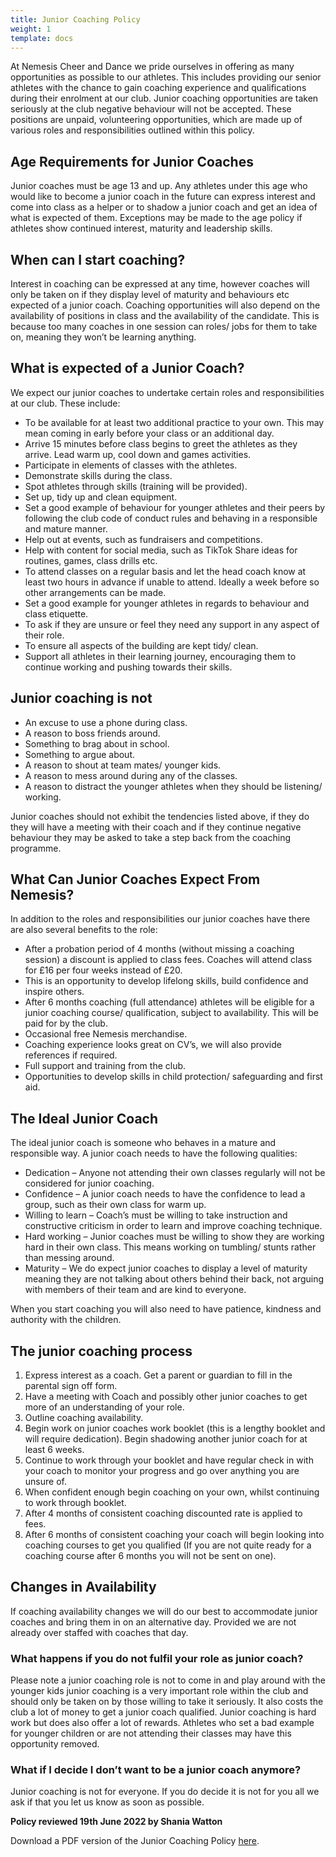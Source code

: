 ```yaml
---
title: Junior Coaching Policy
weight: 1
template: docs
---
```

At Nemesis Cheer and Dance we pride ourselves in offering as many opportunities as
possible to our athletes. This includes providing our senior athletes with the chance
to gain coaching experience and qualifications during their enrolment at our club.
Junior coaching opportunities are taken seriously at the club negative behaviour will
not be accepted. These positions are unpaid, volunteering opportunities,
which are made up of various roles and responsibilities outlined within this
policy.

## Age Requirements for Junior Coaches
Junior coaches must be age 13 and up. Any athletes under this age who would like to
become a junior coach in the future can express interest and come into class as a helper
or to shadow a junior coach and get an idea of what is expected of them. Exceptions
may be made to the age policy if athletes show continued interest, maturity and
leadership skills.

## When can I start coaching?
Interest in coaching can be expressed at any time, however coaches will only be taken
on if they display level of maturity and behaviours etc expected of a junior coach.
Coaching opportunities will also depend on the availability of positions in class and the
availability of the candidate. This is because too many coaches in one session can
roles/ jobs for them to take on, meaning they won’t be learning anything.

## What is expected of a Junior Coach?
We expect our junior coaches to undertake certain roles and responsibilities at our club.
These include:
+ To be available for at least two additional practice to your own. This may mean
coming in early before your class or an additional day.
+ Arrive 15 minutes before class begins to greet the athletes as they arrive. Lead warm
up, cool down and games activities.
+ Participate in elements of classes with the athletes.
+ Demonstrate skills during the class.
+ Spot athletes through skills (training will be provided).
+ Set up, tidy up and clean equipment.
+ Set a good example of behaviour for younger athletes and their peers by following
the club code of conduct rules and behaving in a responsible and mature manner.
+ Help out at events, such as fundraisers and competitions.
+ Help with content for social media, such as TikTok Share ideas for routines, games,
class drills etc.
+ To attend classes on a regular basis and let the head coach know at least two hours
in advance if unable to attend. Ideally a week before so other arrangements can be
made.
+ Set a good example for younger athletes in regards to behaviour and class etiquette.
+ To ask if they are unsure or feel they need any support in any aspect of their role.
+ To ensure all aspects of the building are kept tidy/ clean.
+ Support all athletes in their learning journey, encouraging them to continue working
and pushing towards their skills.

## Junior coaching is not
+ An excuse to use a phone during class.
+ A reason to boss friends around.
+ Something to brag about in school.
+ Something to argue about.
+ A reason to shout at team mates/ younger kids.
+ A reason to mess around during any of the classes.
+ A reason to distract the younger athletes when they should be listening/ working.

Junior coaches should not exhibit the tendencies listed above, if they do they will have
a meeting with their coach and if they continue negative behaviour they may be asked
to take a step back from the coaching programme.

## What Can Junior Coaches Expect From Nemesis?
In addition to the roles and responsibilities our junior coaches have there are also several
benefits to the role:
+ After a probation period of 4 months (without missing a coaching session) a discount
is applied to class fees. Coaches will attend class for £16 per four weeks instead of £20.
+ This is an opportunity to develop lifelong skills, build confidence and inspire others.
+ After 6 months coaching (full attendance) athletes will be eligible for a junior
coaching course/ qualification, subject to availability. This will be paid for by the club.
+ Occasional free Nemesis merchandise.
+ Coaching experience looks great on CV’s, we will also provide references if required.
+ Full support and training from the club.
+ Opportunities to develop skills in child protection/ safeguarding and first aid.

## The Ideal Junior Coach
The ideal junior coach is someone who behaves in a mature and responsible way. A
junior coach needs to have the following qualities:
+ Dedication – Anyone not attending their own classes regularly will not be
considered for junior coaching.
+ Confidence – A junior coach needs to have the confidence to lead a group, such
as their own class for warm up.
+ Willing to learn – Coach’s must be willing to take instruction and constructive
criticism in order to learn and improve coaching technique.
+ Hard working – Junior coaches must be willing to show they are working hard in
their own class. This means working on tumbling/ stunts rather than messing
around.
+ Maturity – We do expect junior coaches to display a level of maturity meaning
they are not talking about others behind their back, not arguing with members
of their team and are kind to everyone.

When you start coaching you will also need to have patience, kindness and authority
with the children.

## The junior coaching process
1. Express interest as a coach. Get a parent or guardian to fill in the parental sign off
form.
2. Have a meeting with Coach and possibly other junior coaches to get more of an
understanding of your role.
3. Outline coaching availability.
4. Begin work on junior coaches work booklet (this is a lengthy booklet and will require
dedication). Begin shadowing another junior coach for at least 6 weeks.
5. Continue to work through your booklet and have regular check in with your coach
to monitor your progress and go over anything you are unsure of.
6. When confident enough begin coaching on your own, whilst continuing to work
through booklet.
7. After 4 months of consistent coaching discounted rate is applied to fees.
8. After 6 months of consistent coaching your coach will begin looking into coaching
courses to get you qualified (If you are not quite ready for a coaching course after 6
months you will not be sent on one).

## Changes in Availability
If coaching availability changes we will do our best to accommodate junior coaches and
bring them in on an alternative day. Provided we are not already over staffed with
coaches that day.

### What happens if you do not fulfil your role as junior coach?
Please note a junior coaching role is not to come in and play around with the younger
kids junior coaching is a very important role within the club and should only be taken on
by those willing to take it seriously. It also costs the club a lot of money to get a junior
coach qualified. Junior coaching is hard work but does also offer a lot of rewards.
Athletes who set a bad example for younger children or are not attending their classes
may have this opportunity removed.

### What if I decide I don’t want to be a junior coach anymore?
Junior coaching is not for everyone. If you do decide it is not for you all we ask if that
you let us know as soon as possible.

<strong>Policy reviewed 19th June 2022 by Shania Watton</strong>


Download a PDF version of the Junior Coaching Policy <a href="https://drive.google.com/file/d/1_SBN4eGfAUoqQlA0-N1HWpGZrnAhecEV/view?usp=sharing" target="_blank">here</a>.
